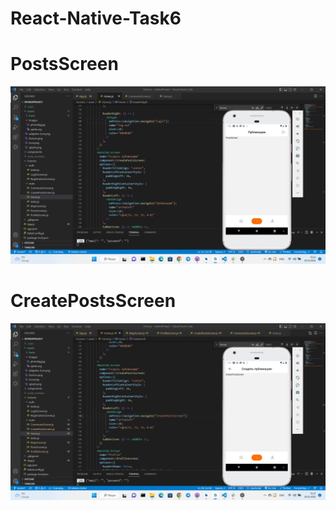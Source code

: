 # React-Native-Task6

# PostsScreen

![GitHub actions settings](./assets/images/PostsScreen.png)

# CreatePostsScreen

![GitHub actions settings](./assets/images/CreatePostsScreen.png)
